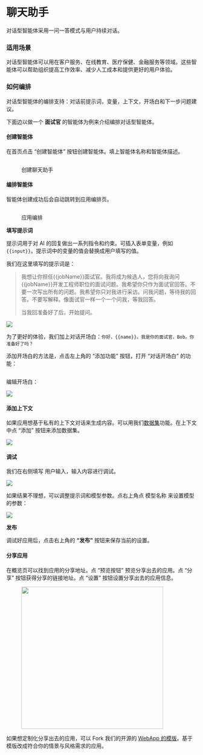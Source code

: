 # 聊天助手

对话型智能体采用一问一答模式与用户持续对话。

### 适用场景

对话型智能体可以用在客户服务、在线教育、医疗保健、金融服务等领域。这些智能体可以帮助组织提高工作效率、减少人工成本和提供更好的用户体验。

### 如何编排

对话型智能体的编排支持：对话前提示词，变量，上下文，开场白和下一步问题建议。

下面边以做一个 **面试官** 的智能体为例来介绍编排对话型智能体。

#### 创建智能体

在首页点击 “创建智能体” 按钮创建智能体。填上智能体名称和智能体描述。

<figure><img src="../../.gitbook/assets/image (245).png" alt=""><figcaption><p>创建聊天助手</p></figcaption></figure>

#### 编排智能体

智能体创建成功后会自动跳转到应用编排页。

<figure><img src="../../.gitbook/assets/image (10) (1).png" alt=""><figcaption><p>应用编排</p></figcaption></figure>

**填写提示词**

提示词用于对 AI 的回复做出一系列指令和约束。可插入表单变量，例如 `{{input}}`。提示词中的变量的值会替换成用户填写的值。

我们在这里填写的提示词是：

> 我想让你担任\{{jobName\}}面试官。我将成为候选人，您将向我询问\{{jobName\}}开发工程师职位的面试问题。我希望你只作为面试官回答。不要一次写出所有的问题。我希望你只对我进行采访。问我问题，等待我的回答。不要写解释。像面试官一样一个一个问我，等我回答。
>
> 当我回准备好了后，开始提问。

![](<../../.gitbook/assets/image (80).png>)

为了更好的体验，我们加上对话开场白：`你好，{{name}}。我是你的面试官，Bob。你准备好了吗？`

添加开场白的方法是，点击左上角的 “添加功能” 按钮，打开 “对话开场白” 的功能：

<figure><img src="../../.gitbook/assets/image (246).png" alt=""><figcaption></figcaption></figure>

编辑开场白：

![](<../../.gitbook/assets/image (28).png>)

#### 添加上下文

如果应用想基于私有的上下文对话来生成内容。可以用我们[数据集](../knowledge-base/)功能。在上下文中点 “添加” 按钮来添加数据集。

![](<../../.gitbook/assets/image (108).png>)

#### **调试**

我们在右侧填写 用户输入，输入内容进行调试。

![](<../../.gitbook/assets/image (67).png>)

如果结果不理想，可以调整提示词和模型参数。点右上角点 模型名称 来设置模型的参数：

![](<../../.gitbook/assets/image (76).png>)

**发布**

调试好应用后，点击右上角的 **“发布”** 按钮来保存当前的设置。

#### 分享应用

在概览页可以找到应用的分享地址。点 “预览按钮” 预览分享出去的应用。点 “分享” 按钮获得分享的链接地址。点 “设置” 按钮设置分享出去的应用信息。

<figure><img src="../../.gitbook/assets/image (54).png" alt="" width="375"><figcaption></figcaption></figure>

如果想定制化分享出去的应用，可以 Fork 我们的开源的 [WebApp 的模版](https://github.com/langgenius/webapp-conversation)。基于模版改成符合你的情景与风格需求的应用。
